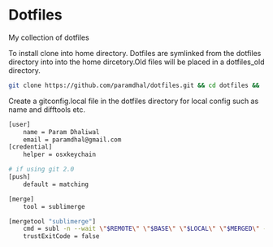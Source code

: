 Dotfiles
========

My collection of dotfiles

To install clone into home directory. Dotfiles are symlinked from the dotfiles directory into into the home dircetory.Old files will be placed in a dotfiles_old directory.

```bash
git clone https://github.com/paramdhal/dotfiles.git && cd dotfiles && ./makesymlinks.sh
```

Create a gitconfig.local file in the dotfiles directory for local config such as name and difftools etc.

```bash
[user]
    name = Param Dhaliwal
    email = paramdhal@gmail.com
[credential]
    helper = osxkeychain

# if using git 2.0
[push]
	default = matching

[merge]
    tool = sublimerge

[mergetool "sublimerge"]
	cmd = subl -n --wait \"$REMOTE\" \"$BASE\" \"$LOCAL\" \"$MERGED\" --command \"sublimerge_diff_views\"
	trustExitCode = false

```
